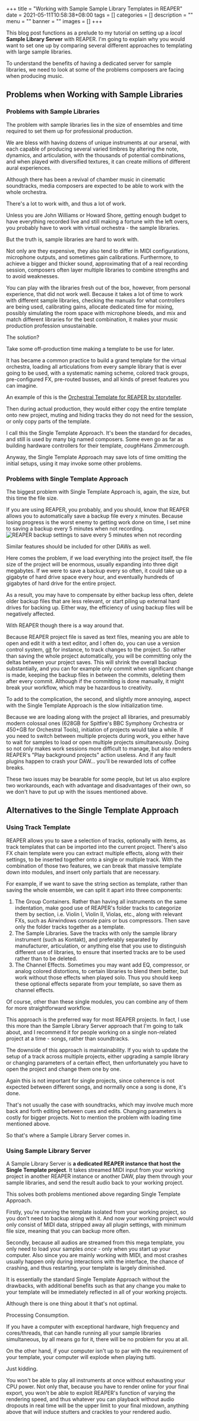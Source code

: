 +++
title = "Working with Sample Sample Library Templates in REAPER"
date = 2021-05-11T10:58:38+08:00
tags = []
categories = []
description = ""
menu = ""
banner = ""
images = []
+++

This blog post functions as a prelude to my tutorial on setting up a *local* **Sample Library Server** with REAPER.
I'm going to explain why you would want to set one up by comparing several different approaches to templating with large sample libraries.

To understand the benefits of having a dedicated server for sample libraries,
we need to look at some of the problems composers are facing when producing music.

## Problems when Working with Sample Libraries

### Problems with Sample Libraries

The problem with sample libraries lies in the size of ensembles and time required to set them up for professional production.

We are bless with having dozens of unique instruments at our arsenal,
with each capable of producing several varied timbres
by altering the note, dynamics, and articulation,
with the thousands of potential combinations,
and when played with diversified textures,
it can create millions of different aural experiences.

Although there has been a revival of chamber music in cinematic soundtracks,
media composers are expected to be able to work with the whole orchestra.

There's a lot to work with, and thus a lot of work.

Unless you are John Williams or Howard Shore,
getting enough budget to have everything recorded live and still making a fortune with the left overs,
you probably have to work with virtual orchestra - the sample libraries.

But the truth is, sample libraries are hard to work with.

Not only are they expensive,
they also tend to differ in MIDI configurations,
microphone outputs, and sometimes gain calibrations.
Furthermore, to achieve a bigger and thicker sound,
approximating that of a real recording session,
composers often layer multiple libraries to combine strengths and to avoid weaknesses.

You can play with the libraries fresh out of the box,
however, from personal experience, that did not work well.
Because it takes a lot of time to work with different sample libraries,
checking the manuals for what controllers are being used,
calibrating gains,
allocate dedicated time for mixing,
possibly simulating the room space with microphone bleeds,
and mix and match different libraries for the best combination,
it makes your music production profession unsustainable.

The solution?

Take some off-production time making a template to be use for later.

It has became a common practice to build a grand template for the virtual orchestra,
loading all articulations from every sample library that is ever going to be used,
with a systematic naming scheme,
colored track groups,
pre-configured FX,
pre-routed busses,
and all kinds of preset features you can imagine.

An example of this is the [Orchestral Template for REAPER by storyteller](http://otr.storyteller.im/).

Then during actual production,
they would either copy the entire template onto new project,
muting and hiding tracks they do not need for the session,
or only copy parts of the template.

I call this the Single Template Approach.
It's been the standard for decades, and still is used by many big named composers.
Some even go as far as building hardware controllers for their template,
*cough*Hans Zimmer*cough*.

Anyway, the Single Template Approach may save lots of time omitting the initial setups,
using it may invoke some other problems.

### Problems with Single Template Approach

The biggest problem with Single Template Approach is, again, the size,
but this time the file size.

If you are using REAPER,
you probably, and you should, know that REAPER allows you to automatically save
a backup file every x minutes.
Because losing progress is the worst enemy to getting work done on time,
I set mine to saving a backup every 5 minutes when not recording.
![REAPER backup settings to save every 5 minutes when not recording]()

Similar features should be included for other DAWs as well.

Here comes the problem, if we load everything into the project itself,
the file size of the project will be enormous,
usually expanding into three digit megabytes.
If we were to save a backup every so often,
it could take up a gigabyte of hard drive space every hour,
and eventually hundreds of gigabytes of hard drive for the entire project.

As a result, you may have to compensate by either backup less often,
delete older backup files that are less relevant,
or start piling up external hard drives for backing up.
Either way, the efficiency of using backup files will be negatively affected.

With REAPER though there is a way around that.

Because REAPER project file is saved as text files,
meaning you are able to open and edit it with a text editor,
and I often do,
you can use a version control system,
[git](https://git-scm.com/) for instance,
to track changes to the project.
So rather than saving the whole project automatically,
you will be committing only the deltas between your project saves.
This will shrink the overall backup substantially,
and you can for example only commit when significant change is made,
keeping the backup files in between the commits,
deleting them after every commit.
Although if the committing is done manually,
it might break your workflow,
which may be hazardous to creativity.

To add to the complication,
the second, and slightly more annoying, aspect with the Single Template Approach is the slow initialization time.

Because we are loading along with the project all libraries,
and presumably modern colossal ones
(628GB for Spitfire's BBC Symphony Orchestra or 450+GB for Orchestral Tools),
initiation of projects would take a while.
If you need to switch between multiple projects during work,
you either have to wait for samples to load or open multiple projects simultaneously.
Doing so not only makes work sessions more difficult to manage,
but also renders REAPER's "Play background projects" action useless.
And if any fault plugins happen to crash your DAW...
you'll be rewarded lots of coffee breaks.

These two issues may be bearable for some people,
but let us also explore two workarounds,
each with advantage and disadvantages of their own,
so we don't have to put up with the issues mentioned above.

## Alternatives to the Single Template Approach

### Using Track Template

REAPER allows you to save a selection of tracks, optionally with items,
as track templates that can be imported into the current project.
There's also FX chain template were you can extract multiple effects,
along with their settings,
to be inserted together onto a single or multiple track.
With the combination of those two features,
we can break that massive template down into modules,
and insert only partials that are necessary.

For example,
if we want to save the string section as template,
rather than saving the whole ensemble,
we can split it apart into three components:

1. The Group Containers.
   Rather than having all instruments on the same indentation,
   make good use of REAPER's folder tracks to categorize them by section,
   i.e. Violin I, Violin II, Violas, etc., along with relevant FXs,
   such as Airwindows console pairs or bus compressors.
   Then save only the folder tracks together as a template.
2. The Sample Libraries.
   Save the tracks with only the sample library instrument (such as Kontakt),
   and preferably separated by manufacturer, articulation,
   or anything else that you use to distinguish different use of libraries,
   to ensure that inserted tracks are to be used rather than to be deleted.
3. The Channel Effects.
   Sometimes you may want add EQ, compressor, or analog colored distortions,
   to certain libraries to blend them better,
   but work without those effects when played solo.
   Thus you should keep these optional effects separate from your template,
   so save them as channel effects.

Of course, other than these single modules,
you can combine any of them for more straightforward workflow.

This approach is the preferred way for most REAPER projects.
In fact, I use this more than the Sample Library Server approach that I'm going to talk about,
and I recommend it for people working on a single non-related project at a time -
songs, rather than soundtracks.

The downside of this approach is maintainability.
If you wish to update the setup of a track across multiple projects,
either upgrading a sample library or changing parameters of a certain effect,
then unfortunately you have to open the project and change them one by one.

Again this is not important for single projects,
since coherence is not expected between different songs,
and normally once a song is done, it's done.

That's not usually the case with soundtracks,
which may involve much more back and forth editing between cues and edits.
Changing parameters is costly for bigger projects.
Not to mention the problem with loading time mentioned above.

So that's where a Sample Library Server comes in.

### Using Sample Library Server

A Sample Library Server is **a dedicated REAPER instance that host the Single Template project**.
It takes streamed MIDI input from your working project in another REAPER instance or another DAW,
play them through your sample libraries,
and send the result audio back to your working project.

This solves both problems mentioned above regarding Single Template Approach.

Firstly, you're running the template isolated from your working project,
so you don't need to backup along with it.
And now your working project would only consist of MIDI data,
stripped away all plugin settings,
with minimum file size,
meaning that you can backup more often.

Secondly, because all audios are streamed from this mega template,
you only need to load your samples *once* -
only when you start up your computer.
Also since you are mainly working with MIDI,
and most crashes usually happen only during interactions with the interface,
the chance of crashing, and thus restarting,
your template is largely diminished.

It is essentially the standard Single Template Approach without the drawbacks,
with additional benefits such as that any change you make to your template will be immediately reflected in all of your working projects.

Although there is one thing about it that's not optimal.

Processing Consumption.

If you have a computer with exceptional hardware,
high frequency and cores/threads,
that can handle running all your sample libraries simultaneous,
by all means go for it,
there will be no problem for you at all.

On the other hand,
if your computer isn't up to par with the requirement of your template,
your computer will explode when playing tutti.

Just kidding.

You won't be able to play all instruments at once without exhausting your CPU power.
Not only that, because you have to render online for your final export,
you won't be able to exploit REAPER's function of varying the rendering speed,
and thus whatever you can playback without audio dropouts in real time will be the upper limit to your final mixdown,
anything above that will induce stutters and crackles to your rendered audio.

